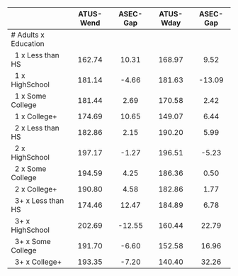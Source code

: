
|                      |    ATUS-Wend |     ASEC-Gap |    ATUS-Wday |     ASEC-Gap |
| -------------------- | :----------: | :----------: | :----------: | :----------: |
| # Adults x Education |              |              |              |              |
| &nbsp;&nbsp;1 x Less than HS |       162.74 |        10.31 |       168.97 |         9.52 |
| &nbsp;&nbsp;1 x HighSchool |       181.14 |        -4.66 |       181.63 |       -13.09 |
| &nbsp;&nbsp;1 x Some College |       181.44 |         2.69 |       170.58 |         2.42 |
| &nbsp;&nbsp;1 x College+ |       174.69 |        10.65 |       149.07 |         6.44 |
| &nbsp;&nbsp;2 x Less than HS |       182.86 |         2.15 |       190.20 |         5.99 |
| &nbsp;&nbsp;2 x HighSchool |       197.17 |        -1.27 |       196.51 |        -5.23 |
| &nbsp;&nbsp;2 x Some College |       194.59 |         4.25 |       186.36 |         0.50 |
| &nbsp;&nbsp;2 x College+ |       190.80 |         4.58 |       182.86 |         1.77 |
| &nbsp;&nbsp;3+ x Less than HS |       174.46 |        12.47 |       184.89 |         6.78 |
| &nbsp;&nbsp;3+ x HighSchool |       202.69 |       -12.55 |       160.44 |        22.79 |
| &nbsp;&nbsp;3+ x Some College |       191.70 |        -6.60 |       152.58 |        16.96 |
| &nbsp;&nbsp;3+ x College+ |       193.35 |        -7.20 |       140.40 |        32.26 |

